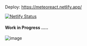 Deploy: https://meteoreact.netlify.app/


[![Netlify Status](https://api.netlify.com/api/v1/badges/52e657c3-0e17-46d1-ba57-4e3137ed28b8/deploy-status)](https://app.netlify.com/sites/keen-pixie-06e97b/deploys)

#### Work in Progress .....
![image](https://user-images.githubusercontent.com/74595044/175130978-3a8ec4a1-01bb-4287-a7a0-381cac31e36d.png)

